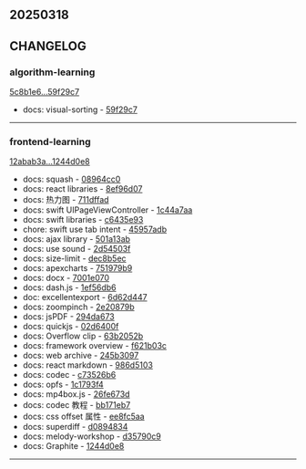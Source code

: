 ## 20250318

## CHANGELOG

### algorithm-learning

[5c8b1e6...59f29c7](https://github.com/zhbhun/algorithm-learning/compare/5c8b1e6...59f29c7)

* docs: visual-sorting - [59f29c7](https://github.com/zhbhun/algorithm-learning/commit/59f29c71c6c5f09e815972eb539bdcc7355a0493)

---

### frontend-learning

[12abab3a...1244d0e8](https://github.com/zhbhun/frontend-learning/compare/12abab3a...1244d0e8)

* docs: squash - [08964cc0](https://github.com/zhbhun/frontend-learning/commit/08964cc0e002d53f16000ca106334c794eead30b)
* docs: react libraries - [8ef96d07](https://github.com/zhbhun/frontend-learning/commit/8ef96d0701c339a0fa7c856e9fcdeb33839a45aa)
* docs: 热力图 - [711dffad](https://github.com/zhbhun/frontend-learning/commit/711dffadc09872afa66be168c56349be691258cc)
* docs: swift UIPageViewController - [1c44a7aa](https://github.com/zhbhun/frontend-learning/commit/1c44a7aa5fcd3675ecda7a6a79845dcb01a0b3a8)
* docs: swift libraries - [c6435e93](https://github.com/zhbhun/frontend-learning/commit/c6435e930cbfc3e92bd992c141898b34884ee429)
* chore: swift use tab intent - [45957adb](https://github.com/zhbhun/frontend-learning/commit/45957adb507d88857d464d40499baede3783407e)
* docs: ajax library - [501a13ab](https://github.com/zhbhun/frontend-learning/commit/501a13ab73778cc5d00a19058f3f50101731a109)
* docs: use sound - [2d54503f](https://github.com/zhbhun/frontend-learning/commit/2d54503f7e713401bdc7356591fa84cf9a5cde36)
* docs: size-limit - [dec8b5ec](https://github.com/zhbhun/frontend-learning/commit/dec8b5ecf16dd07f2f55a31789df3ab1bcefb74e)
* docs: apexcharts - [751979b9](https://github.com/zhbhun/frontend-learning/commit/751979b9a4d18c7589ad99f9d11a4d405b931c41)
* docs: docx - [7001e070](https://github.com/zhbhun/frontend-learning/commit/7001e070370759540cd42da7e657bbad854921be)
* docs: dash.js - [1ef56db6](https://github.com/zhbhun/frontend-learning/commit/1ef56db6726f8a3319240d543f896c996dbab41a)
* doc: excellentexport - [6d62d447](https://github.com/zhbhun/frontend-learning/commit/6d62d447d61598c6f5879236b358274b3437929d)
* docs: zoompinch - [2e20879b](https://github.com/zhbhun/frontend-learning/commit/2e20879b52fd4cdc751230e36e9a67a37bb5543d)
* docs: jsPDF - [294da673](https://github.com/zhbhun/frontend-learning/commit/294da673d1e7d196e8389c1d2e2510e5d8cfe2c7)
* docs: quickjs - [02d6400f](https://github.com/zhbhun/frontend-learning/commit/02d6400fd6f6f5d7e4fd0906802063f50cb3f7db)
* docs: Overflow clip - [63b2052b](https://github.com/zhbhun/frontend-learning/commit/63b2052ba3733019afa5f3737924b86a0c99dde2)
* docs: framework overview - [f621b03c](https://github.com/zhbhun/frontend-learning/commit/f621b03c485bb9f2af7a06dafcacb3a0e6f5edd5)
* docs: web archive - [245b3097](https://github.com/zhbhun/frontend-learning/commit/245b3097cfd85c5538c44211c12f56a7be3aaea8)
* docs: react markdown - [986d5103](https://github.com/zhbhun/frontend-learning/commit/986d5103a573310bbd46b1a070c6a87e97848a88)
* docs: codec - [c73526b6](https://github.com/zhbhun/frontend-learning/commit/c73526b6be7da8eff7490defec6ba8308a4fe4b7)
* docs: opfs - [1c1793f4](https://github.com/zhbhun/frontend-learning/commit/1c1793f45d390c992e600e142fd3662afa4375ab)
* docs: mp4box.js - [26fe673d](https://github.com/zhbhun/frontend-learning/commit/26fe673dfee71c3c789d99d02d97c43a2cf9b5f6)
* docs: codec 教程 - [bb171eb7](https://github.com/zhbhun/frontend-learning/commit/bb171eb7603e730343d4165b325dac47eefdcda1)
* docs: css offset 属性 - [ee8fc5aa](https://github.com/zhbhun/frontend-learning/commit/ee8fc5aa1f0246ed1b5b9c0ae3da6b8bfeb82c69)
* docs: superdiff - [d0894834](https://github.com/zhbhun/frontend-learning/commit/d089483466a76d114d4282cd6f66ebeafe3b21ef)
* docs: melody-workshop - [d35790c9](https://github.com/zhbhun/frontend-learning/commit/d35790c9de8410aaa773702031f880e137002a4c)
* docs: Graphite - [1244d0e8](https://github.com/zhbhun/frontend-learning/commit/1244d0e8a2ed21e74482558fad43fbf930851514)

---

